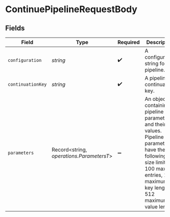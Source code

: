 # ContinuePipelineRequestBody


## Fields

| Field                                                                                                                                                                             | Type                                                                                                                                                                              | Required                                                                                                                                                                          | Description                                                                                                                                                                       | Example                                                                                                                                                                           |
| --------------------------------------------------------------------------------------------------------------------------------------------------------------------------------- | --------------------------------------------------------------------------------------------------------------------------------------------------------------------------------- | --------------------------------------------------------------------------------------------------------------------------------------------------------------------------------- | --------------------------------------------------------------------------------------------------------------------------------------------------------------------------------- | --------------------------------------------------------------------------------------------------------------------------------------------------------------------------------- |
| `configuration`                                                                                                                                                                   | *string*                                                                                                                                                                          | :heavy_check_mark:                                                                                                                                                                | A configuration string for the pipeline.                                                                                                                                          |                                                                                                                                                                                   |
| `continuationKey`                                                                                                                                                                 | *string*                                                                                                                                                                          | :heavy_check_mark:                                                                                                                                                                | A pipeline continuation key.                                                                                                                                                      |                                                                                                                                                                                   |
| `parameters`                                                                                                                                                                      | Record<string, *operations.ParametersT*>                                                                                                                                          | :heavy_minus_sign:                                                                                                                                                                | An object containing pipeline parameters and their values. Pipeline parameters have the following size limits: 100 max entries, 128 maximum key length, 512 maximum value length. | {<br/>"deploy_prod": true<br/>}                                                                                                                                                   |